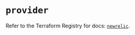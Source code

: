 # `provider`

Refer to the Terraform Registry for docs: [`newrelic`](https://registry.terraform.io/providers/newrelic/newrelic/3.56.0/docs).
